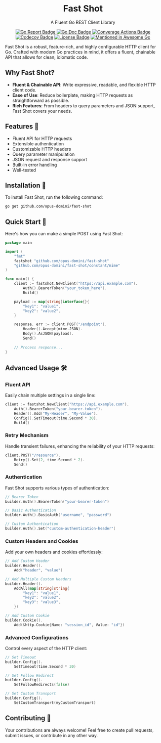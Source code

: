 <div style="text-align: center;">
    <h1>Fast Shot</h1>
    <p>A Fluent Go REST Client Library</p>
    <p>
        <a href="https://goreportcard.com/report/opus-domini/fast-shot"><img src="https://goreportcard.com/badge/opus-domini/fast-shot" alt="Go Report Badge"></a>
        <a href="https://godoc.org/github.com/opus-domini/fast-shot"><img src="https://godoc.org/github.com/opus-domini/fast-shot?status.svg" alt="Go Doc Badge"></a>    
        <a href="https://github.com/opus-domini/fast-shot/actions/workflows/coverage.yml"><img src="https://github.com/opus-domini/fast-shot/actions/workflows/coverage.yml/badge.svg" alt="Converage Actions Badge"></a>
        <a href="https://codecov.io/gh/opus-domini/fast-shot"><img src="https://codecov.io/gh/opus-domini/fast-shot/graph/badge.svg?token=C80QDL5W7T" alt="Codecov Badge"/></a>        
        <a href="https://github.com/opus-domini/fast-shot/blob/main/LICENSE"><img src="https://img.shields.io/github/license/opus-domini/fast-shot.svg" alt="License Badge"></a>
        <a href="https://github.com/avelino/awesome-go"><img src="https://awesome.re/mentioned-badge.svg" alt="Mentioned in Awesome Go"></a>
    </p>
</div>

Fast Shot is a robust, feature-rich, and highly configurable HTTP client for Go. Crafted with modern Go practices in mind, it offers a fluent, chainable API that allows for clean, idiomatic code.

## Why Fast Shot?

* **Fluent & Chainable API**: Write expressive, readable, and flexible HTTP client code.
* **Ease of Use**: Reduce boilerplate, making HTTP requests as straightforward as possible.
* **Rich Features**: From headers to query parameters and JSON support, Fast Shot covers your needs.

## Features 🌟

* Fluent API for HTTP requests
* Extensible authentication
* Customizable HTTP headers
* Query parameter manipulation
* JSON request and response support
* Built-in error handling
* Well-tested

## Installation 🔧

To install Fast Shot, run the following command:

```bash 
go get github.com/opus-domini/fast-shot
```

## Quick Start 🚀

Here's how you can make a simple POST using Fast Shot:

```go
package main

import (
    "fmt"
    fastshot "github.com/opus-domini/fast-shot"
    "github.com/opus-domini/fast-shot/constant/mime"
)

func main() {
    client := fastshot.NewClient("https://api.example.com").
        Auth().BearerToken("your_token_here").
        Build()

    payload := map[string]interface{}{
        "key1": "value1",
        "key2": "value2",
    }

    response, err := client.POST("/endpoint").
        Header().Accept(mime.JSON).
        Body().AsJSON(payload).
        Send()
	
    // Process response...
}
```

## Advanced Usage 🛠️

### Fluent API

Easily chain multiple settings in a single line:

```go 
client := fastshot.NewClient("https://api.example.com").
    Auth().BearerToken("your-bearer-token").
    Header().Add("My-Header", "My-Value").
    Config().SetTimeout(time.Second * 30).
    Build()
```
### Retry Mechanism

Handle transient failures, enhancing the reliability of your HTTP requests:

```go 
client.POST("/resource").
    Retry().Set(2, time.Second * 2).
    Send()
```

### Authentication

Fast Shot supports various types of authentication:

```go
// Bearer Token
builder.Auth().BearerToken("your-bearer-token")

// Basic Authentication
builder.Auth().BasicAuth("username", "password")

// Custom Authentication
builder.Auth().Set("custom-authentication-header")
```

### Custom Headers and Cookies

Add your own headers and cookies effortlessly:

```go 
// Add Custom Header
builder.Header().
    Add("header", "value")

// Add Multiple Custom Headers
builder.Header().
    AddAll(map[string]string{
        "key1": "value1",
        "key2": "value2",
        "key3": "value3",
    })

// Add Custom Cookie
builder.Cookie().
    Add(&http.Cookie{Name: "session_id", Value: "id"})
```

### Advanced Configurations

Control every aspect of the HTTP client:

```go
// Set Timeout
builder.Config().
    SetTimeout(time.Second * 30)

// Set Follow Redirect
builder.Config().
    SetFollowRedirects(false)

// Set Custom Transport
builder.Config().
    SetCustomTransport(myCustomTransport)
````

## Contributing 🤝

Your contributions are always welcome! Feel free to create pull requests, submit issues, or contribute in any other way.

